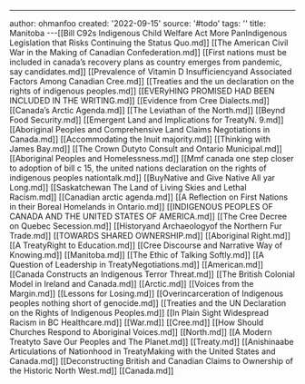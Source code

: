 ---
author: ohmanfoo
created: '2022-09-15'
source: '#todo'
tags: ''
title: Manitoba
---[[Bill C92s Indigenous Child Welfare Act More PanIndigenous Legislation that Risks Continuing the Status Quo.md]]
[[The American Civil War in the Making of Canadian Confederation.md]]
[[First nations must be included in canada’s recovery plans as country emerges from pandemic, say candidates.md]]
[[Prevalence of Vitamin D Insufficiencyand Associated Factors Among Canadian Cree.md]]
[[Treaties and the un declaration on the rights of indigenous peoples.md]]
[[EVERyHING PROMISED HAD BEEN INCLUDED IN THE WRITING.md]]
[[Evidence from Cree Dialects.md]]
[[Canada’s Arctic Agenda.md]]
[[The Leviathan of the North.md]]
[[Beynd Food Security.md]]
[[Emergent Land and Implications for TreatyN. 9.md]]
[[Aboriginal Peoples and Comprehensive Land Claims Negotiations in Canada.md]]
[[Accommodating the Inuit majority.md]]
[[Thinking with James Bay.md]]
[[The Crown Dutyto Consult and Ontario Municipal.md]]
[[Aboriginal Peoples and Homelessness.md]]
[[Mmf canada one step closer to adoption of bill c 15, the united nations declaration on the rights of indigenous peoples nationtalk.md]]
[[BuyNative and Give Native All yar Long.md]]
[[Saskatchewan The Land of Living Skies and Lethal Racism.md]]
[[Canadian arctic agenda.md]]
[[A Reflection on First Nations in their Boreal Homelands in Ontario.md]]
[[INDIGENOUS PEOPLES OF CANADA AND THE UNITED STATES OF AMERICA.md]]
[[The Cree Decree on Quebec Secession.md]]
[[Historyand Archaeologyof the Northern Fur Trade.md]]
[[TOWARDS SHARED OWNERSHIP.md]]
[[Aboriginal Right.md]]
[[A TreatyRight to Education.md]]
[[Cree Discourse and Narrative Way of Knowing.md]]
[[Manitoba.md]]
[[The Ethic of Talking Softly.md]]
[[A Question of Leadership in TreatyNegotiations.md]]
[[American.md]]
[[Canada Constructs an Indigenous Terror Threat.md]]
[[The British Colonial Model in Ireland and Canada.md]]
[[Arctic.md]]
[[Voices from the Margin.md]]
[[Lessons for Losing.md]]
[[Overincarceration of Indigenous peoples nothing short of genocide.md]]
[[Treaties and the UN Declaration on the Rights of Indigenous Peoples.md]]
[[In Plain Sight Widespread Racism in BC Healthcare.md]]
[[War.md]]
[[Cree.md]]
[[How Should Churches Respond to Aboriginal Voices.md]]
[[North.md]]
[[A Modern Treatyto Save Our Peoples and The Planet.md]]
[[Treaty.md]]
[[Anishinaabe Articulations of Nationhood in TreatyMaking with the United States and Canada.md]]
[[Deconstructing British and Canadian Claims to Ownership of the Historic North West.md]]
[[Canada.md]]
